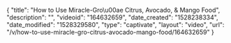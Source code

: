 {
    "title": "How to Use Miracle-Gro\u00ae Citrus, Avocado, & Mango Food",
    "description": "",
    "videoid": "164632659",
    "date_created": "1528238334",
    "date_modified": "1528329580",
    "type": "captivate",
    "layout": "video",
    "url": "\/v\/how-to-use-miracle-gro-citrus-avocado-mango-food\/164632659"
}